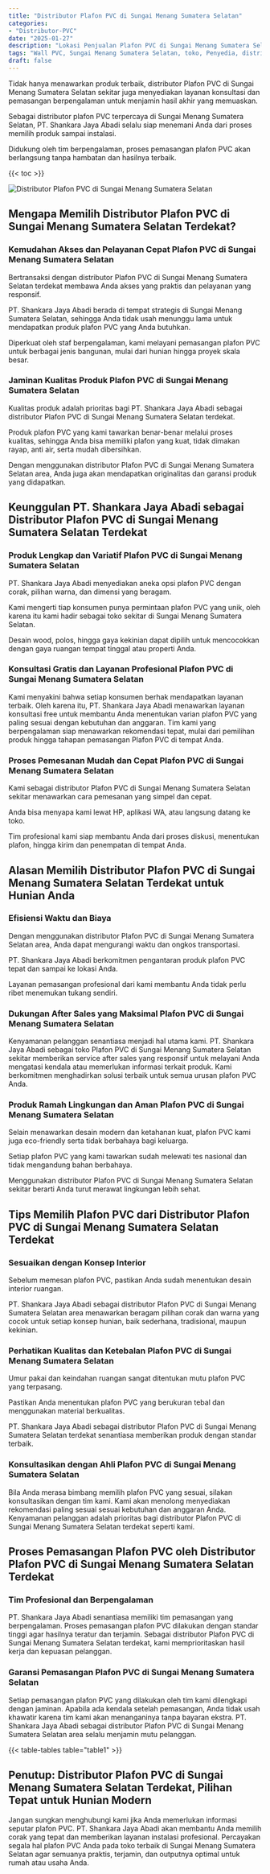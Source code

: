 ```yaml
---
title: "Distributor Plafon PVC di Sungai Menang Sumatera Selatan"
categories: 
- "Distributor-PVC"
date: "2025-01-27"
description: "Lokasi Penjualan Plafon PVC di Sungai Menang Sumatera Selatan bagi rumah, perkantoran, serta toko. Produk terbaik, pilihan motif, pilihan warna elegan, beserta layanan penempatan oleh tim profesional serta kepastian resmi!|Layanan penjualan Plafon PVC di Sungai Menang Sumatera Selatan untuk kebutuhan hunian, office, atau toko, dengan produk unggulan dan instalasi oleh teknisi berpengalaman serta jaminan resmi.|Pilihan Plafon PVC di Sungai Menang Sumatera Selatan yang terbukti untuk hunian, kantor, dan toko, bersama produk unggulan dan penempatan ditangani oleh tenaga ahli berpengalaman serta kepastian resmi.|Penyediaan Plafon PVC di Sungai Menang Sumatera Selatan untuk tempat tinggal, kantor, serta ritel, dengan panel terbaik dan penempatan ditangani oleh tim profesional, disertai beserta jaminan resmi.}"
tags: "Wall PVC, Sungai Menang Sumatera Selatan, toko, Penyedia, distributor"
draft: false
---
```


Tidak hanya menawarkan produk terbaik, distributor Plafon PVC di Sungai Menang Sumatera Selatan sekitar juga menyediakan layanan konsultasi dan pemasangan berpengalaman untuk menjamin hasil akhir yang memuaskan.

Sebagai distributor plafon PVC terpercaya di Sungai Menang Sumatera Selatan, PT. Shankara Jaya Abadi selalu siap menemani Anda dari proses memilih produk sampai instalasi.

Didukung oleh tim berpengalaman, proses pemasangan plafon PVC akan berlangsung tanpa hambatan dan hasilnya terbaik.

{{< toc >}}

![Distributor Plafon PVC di Sungai Menang Sumatera Selatan](/images/Distributor-PVC/Distributor-Plafon-PVC-di-Sungai-Menang-Sumatera-Selatan.png)


## Mengapa Memilih Distributor Plafon PVC di Sungai Menang Sumatera Selatan Terdekat?

### Kemudahan Akses dan Pelayanan Cepat Plafon PVC di Sungai Menang Sumatera Selatan

Bertransaksi dengan distributor Plafon PVC di Sungai Menang Sumatera Selatan terdekat membawa Anda akses yang praktis dan pelayanan yang responsif.

PT. Shankara Jaya Abadi berada di tempat strategis di Sungai Menang Sumatera Selatan, sehingga Anda tidak usah menunggu lama untuk mendapatkan produk plafon PVC yang Anda butuhkan.

Diperkuat oleh staf berpengalaman, kami melayani pemasangan plafon PVC untuk berbagai jenis bangunan, mulai dari hunian hingga proyek skala besar.

### Jaminan Kualitas Produk Plafon PVC di Sungai Menang Sumatera Selatan

Kualitas produk adalah prioritas bagi PT. Shankara Jaya Abadi sebagai distributor Plafon PVC di Sungai Menang Sumatera Selatan terdekat.

Produk plafon PVC yang kami tawarkan benar-benar melalui proses kualitas, sehingga Anda bisa memiliki plafon yang kuat, tidak dimakan rayap, anti air, serta mudah dibersihkan.

Dengan menggunakan distributor Plafon PVC di Sungai Menang Sumatera Selatan area, Anda juga akan mendapatkan originalitas dan garansi produk yang didapatkan.

## Keunggulan PT. Shankara Jaya Abadi sebagai Distributor Plafon PVC di Sungai Menang Sumatera Selatan Terdekat

### Produk Lengkap dan Variatif Plafon PVC di Sungai Menang Sumatera Selatan

PT. Shankara Jaya Abadi menyediakan aneka opsi plafon PVC dengan corak, pilihan warna, dan dimensi yang beragam.

Kami mengerti tiap konsumen punya permintaan plafon PVC yang unik, oleh karena itu kami hadir sebagai toko sekitar di Sungai Menang Sumatera Selatan.

Desain wood, polos, hingga gaya kekinian dapat dipilih untuk mencocokkan dengan gaya ruangan tempat tinggal atau properti Anda.

### Konsultasi Gratis dan Layanan Profesional Plafon PVC di Sungai Menang Sumatera Selatan

Kami menyakini bahwa setiap konsumen berhak mendapatkan layanan terbaik. Oleh karena itu, PT. Shankara Jaya Abadi menawarkan layanan konsultasi free untuk membantu Anda menentukan varian plafon PVC yang paling sesuai dengan kebutuhan dan anggaran. Tim kami yang berpengalaman siap menawarkan rekomendasi tepat, mulai dari pemilihan produk hingga tahapan pemasangan Plafon PVC di tempat Anda.

### Proses Pemesanan Mudah dan Cepat Plafon PVC di Sungai Menang Sumatera Selatan

Kami sebagai distributor Plafon PVC di Sungai Menang Sumatera Selatan sekitar menawarkan cara pemesanan yang simpel dan cepat.

Anda bisa menyapa kami lewat HP, aplikasi WA, atau langsung datang ke toko.

Tim profesional kami siap membantu Anda dari proses diskusi, menentukan plafon, hingga kirim dan penempatan di tempat Anda.

## Alasan Memilih Distributor Plafon PVC di Sungai Menang Sumatera Selatan Terdekat untuk Hunian Anda

### Efisiensi Waktu dan Biaya

Dengan menggunakan distributor Plafon PVC di Sungai Menang Sumatera Selatan area, Anda dapat mengurangi waktu dan ongkos transportasi.

PT. Shankara Jaya Abadi berkomitmen pengantaran produk plafon PVC tepat dan sampai ke lokasi Anda.

Layanan pemasangan profesional dari kami membantu Anda tidak perlu ribet menemukan tukang sendiri.

### Dukungan After Sales yang Maksimal Plafon PVC di Sungai Menang Sumatera Selatan

Kenyamanan pelanggan senantiasa menjadi hal utama kami. PT. Shankara Jaya Abadi sebagai toko Plafon PVC di Sungai Menang Sumatera Selatan sekitar memberikan service after sales yang responsif untuk melayani Anda mengatasi kendala atau memerlukan informasi terkait produk. Kami berkomitmen menghadirkan solusi terbaik untuk semua urusan plafon PVC Anda.

### Produk Ramah Lingkungan dan Aman Plafon PVC di Sungai Menang Sumatera Selatan

Selain menawarkan desain modern dan ketahanan kuat, plafon PVC kami juga eco-friendly serta tidak berbahaya bagi keluarga.

Setiap plafon PVC yang kami tawarkan sudah melewati tes nasional dan tidak mengandung bahan berbahaya.

Menggunakan distributor Plafon PVC di Sungai Menang Sumatera Selatan sekitar berarti Anda turut merawat lingkungan lebih sehat.

## Tips Memilih Plafon PVC dari Distributor Plafon PVC di Sungai Menang Sumatera Selatan Terdekat

### Sesuaikan dengan Konsep Interior

Sebelum memesan plafon PVC, pastikan Anda sudah menentukan desain interior ruangan.

PT. Shankara Jaya Abadi sebagai distributor Plafon PVC di Sungai Menang Sumatera Selatan area menawarkan beragam pilihan corak dan warna yang cocok untuk setiap konsep hunian, baik sederhana, tradisional, maupun kekinian.

### Perhatikan Kualitas dan Ketebalan Plafon PVC di Sungai Menang Sumatera Selatan

Umur pakai dan keindahan ruangan sangat ditentukan mutu plafon PVC yang terpasang.

Pastikan Anda menentukan plafon PVC yang berukuran tebal dan menggunakan material berkualitas.

PT. Shankara Jaya Abadi sebagai distributor Plafon PVC di Sungai Menang Sumatera Selatan terdekat senantiasa memberikan produk dengan standar terbaik.

### Konsultasikan dengan Ahli Plafon PVC di Sungai Menang Sumatera Selatan

Bila Anda merasa bimbang memilih plafon PVC yang sesuai, silakan konsultasikan dengan tim kami. Kami akan menolong menyediakan rekomendasi paling sesuai sesuai kebutuhan dan anggaran Anda. Kenyamanan pelanggan adalah prioritas bagi distributor Plafon PVC di Sungai Menang Sumatera Selatan terdekat seperti kami.

## Proses Pemasangan Plafon PVC oleh Distributor Plafon PVC di Sungai Menang Sumatera Selatan Terdekat

### Tim Profesional dan Berpengalaman

PT. Shankara Jaya Abadi senantiasa memiliki tim pemasangan yang berpengalaman. Proses pemasangan plafon PVC dilakukan dengan standar tinggi agar hasilnya teratur dan terjamin. Sebagai distributor Plafon PVC di Sungai Menang Sumatera Selatan terdekat, kami memprioritaskan hasil kerja dan kepuasan pelanggan.

### Garansi Pemasangan Plafon PVC di Sungai Menang Sumatera Selatan

Setiap pemasangan plafon PVC yang dilakukan oleh tim kami dilengkapi dengan jaminan. Apabila ada kendala setelah pemasangan, Anda tidak usah khawatir karena tim kami akan menanganinya tanpa bayaran ekstra. PT. Shankara Jaya Abadi sebagai distributor Plafon PVC di Sungai Menang Sumatera Selatan area selalu menjamin mutu pelanggan.

{{< table-tables table="table1" >}}

## Penutup: Distributor Plafon PVC di Sungai Menang Sumatera Selatan Terdekat, Pilihan Tepat untuk Hunian Modern

Jangan sungkan menghubungi kami jika Anda memerlukan informasi seputar plafon PVC. PT. Shankara Jaya Abadi akan membantu Anda memilih corak yang tepat dan memberikan layanan instalasi profesional. Percayakan segala hal plafon PVC Anda pada toko terbaik di Sungai Menang Sumatera Selatan agar semuanya praktis, terjamin, dan outputnya optimal untuk rumah atau usaha Anda.